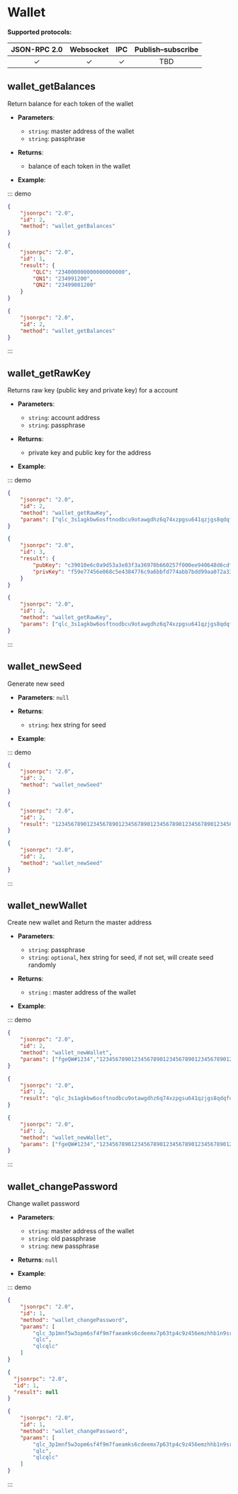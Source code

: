 
# Wallet

**Supported protocols:**

| JSON-RPC 2.0 | Websocket | IPC | Publish–subscribe | 
|:------------:|:-----------:|:-----:|:-----:|
| &#x2713; | &#x2713; |  &#x2713;|TBD |



## wallet_getBalances
Return balance for each token of the wallet  
- **Parameters**: 
    - `string`: master address of the wallet
    - `string`: passphrase  

- **Returns**: 
  - balance of each token in the wallet

- **Example**:

::: demo
```json tab:Request
{
    "jsonrpc": "2.0",
    "id": 2,
    "method": "wallet_getBalances"
}


```

```json tab:Response
{
    "jsonrpc": "2.0",
    "id": 1,
    "result": {
        "QLC": "234000000000000000000",
        "QN1": "234991200",
        "QN2": "23499001200"
    }
}


```

```json test
{
    "jsonrpc": "2.0",
    "id": 2,
    "method": "wallet_getBalances"
}


```
:::




## wallet_getRawKey
Returns raw key (public key and private key) for a account
- **Parameters**: 
  - `string`:  account address
  - `string`:  passphrase 

  
- **Returns**: 
  - private key and public key for the address

- **Example**:

::: demo
```json tab:Request
{
    "jsonrpc": "2.0",
    "id": 2,
    "method": "wallet_getRawKey",
    "params": ["qlc_3s1agkbw6osftnodbcu9otawgdhz6q74xzpgsu641qzjgs8qdqfujim3z7ii","ge#QWDdsf123"]
}


```

```json tab:Response
{
    "jsonrpc": "2.0",
    "id": 3,
    "result": {
        "pubKey": "c39010e6c0a9d53a3e83f3a36970b660257f000ee940648d6cdfbc1d7a932b71",
        "privKey": "f59e77456e068c5e4384776c9a6bbfd774abb7bdd99aa072a3304e40599fd658c39010e6c0a9d53a3e83f3a36970b660257f000ee940648d6cdfbc1d7a932b71"
    }
}


```

```json test
{
    "jsonrpc": "2.0",
    "id": 2,
    "method": "wallet_getRawKey",
    "params": ["qlc_3s1agkbw6osftnodbcu9otawgdhz6q74xzpgsu641qzjgs8qdqfujim3z7ii","ge#QWDdsf123"]
}


```
:::




## wallet_newSeed
Generate new seed
- **Parameters**: `null`
  
- **Returns**: 
  - `string`: hex string for seed 

- **Example**:

::: demo
```json tab:Request
{
    "jsonrpc": "2.0",
    "id": 2,
    "method": "wallet_newSeed"
}


```

```json tab:Response
{
    "jsonrpc": "2.0",
    "id": 2,
    "result": "1234567890123456789012345678901234567890123456789012345678901234"
}


```

```json test
{
    "jsonrpc": "2.0",
    "id": 2,
    "method": "wallet_newSeed"
}


```
:::



## wallet_newWallet
Create new wallet and Return the master address 
- **Parameters**: 
    - `string`:  passphrase
    - `string`: `optional`, hex string for seed,  if not set, will create seed randomly

  
- **Returns**: 
  - `string` : master address of the wallet

- **Example**:

::: demo
```json tab:Request
{
    "jsonrpc": "2.0",
    "id": 2,
    "method": "wallet_newWallet",
    "params": ["fgeQW#1234","1234567890123456789012345678901234567890123456789012345678901234"]
}


```

```json tab:Response
{
    "jsonrpc": "2.0",
    "id": 2,
    "result": "qlc_3s1agkbw6osftnodbcu9otawgdhz6q74xzpgsu641qzjgs8qdqfujim3z7ii"
}


```

```json test
{
    "jsonrpc": "2.0",
    "id": 2,
    "method": "wallet_newWallet",
    "params": ["fgeQW#1234","1234567890123456789012345678901234567890123456789012345678901234"]
}


```
:::




## wallet_changePassword
Change wallet password 
- **Parameters**: 
    - `string`:  master address of the wallet
    - `string`:  old passphrase 
    - `string`:  new passphrase 

- **Returns**: `null`

- **Example**:

::: demo
```json tab:Request
{
	"jsonrpc": "2.0",
	"id": 1,
	"method": "wallet_changePassword",
	"params": [
		"qlc_3p1mnf5w3opm6sf4f9m7faeamks6cdeemx7p63tp4c9z456emzhhb1n9srco",
		"qlc",
		"qlcqlc"
	]
}


```

```json tab:Response
{
  "jsonrpc": "2.0",
  "id": 1,
  "result": null
}


```

```json test
{
	"jsonrpc": "2.0",
	"id": 1,
	"method": "wallet_changePassword",
	"params": [
		"qlc_3p1mnf5w3opm6sf4f9m7faeamks6cdeemx7p63tp4c9z456emzhhb1n9srco",
		"qlc",
		"qlcqlc"
	]
}


```
:::

